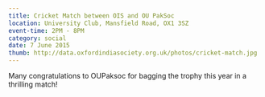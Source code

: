 ```yaml
---
title: Cricket Match between OIS and OU PakSoc
location: University Club, Mansfield Road, OX1 3SZ
event-time: 2PM - 8PM
category: social
date: 7 June 2015
thumb: http://data.oxfordindiasociety.org.uk/photos/cricket-match.jpg
---
```


Many congratulations to OUPaksoc for bagging the trophy this year in a
thrilling match!


